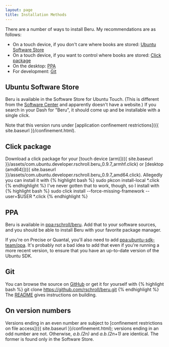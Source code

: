 ```yaml
---
layout: page
title: Installation Methods
---
```


There are a number of ways to install Beru.  My recommendations are as follows:
* On a touch device, if you don't care where books are stored: [Ubuntu Software Store](#store)
* On a touch device, if you want to control where books are stored: [Click package](#click)
* On the desktop: [PPA](#ppa)
* For development: [Git](#git)

## <a name="store">Ubuntu Software Store</a>
Beru is available in the Software Store for Ubuntu Touch.  (This is different from the [Software Center](https://apps.ubuntu.com/cat/) and apparently doesn't have a website.)  If you search in your Dash for "Beru", it should come up and be installable with a single click.

Note that this version runs under [application confinement restrictions]({{ site.baseurl }}/confinement.html).

## <a name="click">Click package</a>
Download a click package for your [touch device (arm)]({{ site.baseurl }}/assets/com.ubuntu.developer.rschroll.beru_0.9.7_armhf.click) or [desktop (amd64)]({{ site.baseurl }}/assets/com.ubuntu.developer.rschroll.beru_0.9.7_amd64.click).  Allegedly you can install it with
{% highlight bash %}
sudo pkcon install-local *.click
{% endhighlight %}
I've never gotten that to work, though, so I install with
{% highlight bash %}
sudo click install --force-missing-framework --user=$USER *.click
{% endhighlight %}

## <a name="ppa">PPA</a>
Beru is available in [ppa:rschroll/beru](https://launchpad.net/~rschroll/+archive/beru).  Add that to your software sources, and you should be able to install Beru with your favorite package manager.

If you're on Precise or Quantal, you'll also need to add [ppa:ubuntu-sdk-team/ppa](https://launchpad.net/~ubuntu-sdk-team/+archive/ppa).  It's probably not a bad idea to add that even if you're running a more recent version, to ensure that you have an up-to-date version of the Ubuntu SDK.

## <a name="git">Git</a>
You can browse the source on [GitHub](https://github.com/rschroll/beru) or get it for yourself with
{% highlight bash %}
git clone https://github.com/rschroll/beru.git
{% endhighlight %}
The [README](https://github.com/rschroll/beru/blob/master/README.md) gives instructions on building.

## On version numbers
Versions ending in an even number are subject to [confinement restrictions on file access]({{ site.baseurl }}/confinement.html); versions ending in an odd number are not.  Otherwise, *a.b.(2n)* and *a.b.(2n+1)* are identical.  The former is found only in the Software Store.
